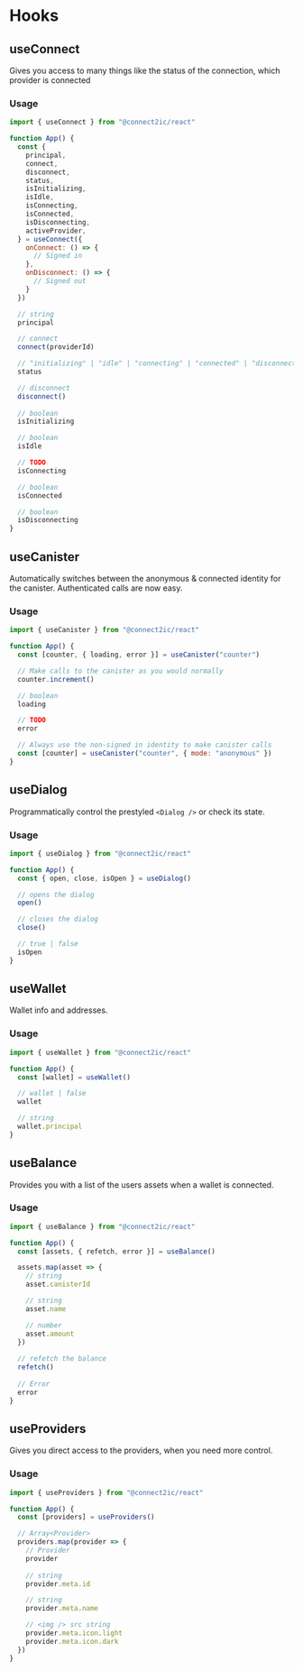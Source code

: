 # Hooks

## useConnect

Gives you access to many things like the status of the connection, which provider is connected

### Usage

```jsx
import { useConnect } from "@connect2ic/react"

function App() {
  const {
    principal,
    connect,
    disconnect,
    status,
    isInitializing,
    isIdle,
    isConnecting,
    isConnected,
    isDisconnecting,
    activeProvider,
  } = useConnect({
    onConnect: () => {
      // Signed in
    },
    onDisconnect: () => {
      // Signed out
    }
  })

  // string
  principal

  // connect
  connect(providerId)

  // "initializing" | "idle" | "connecting" | "connected" | "disconnecting"
  status

  // disconnect
  disconnect()
  
  // boolean
  isInitializing

  // boolean
  isIdle

  // TODO
  isConnecting

  // boolean
  isConnected

  // boolean
  isDisconnecting
}
```

## useCanister

Automatically switches between the anonymous & connected identity for the canister. Authenticated calls are now easy.

### Usage

```jsx
import { useCanister } from "@connect2ic/react"

function App() {
  const [counter, { loading, error }] = useCanister("counter")

  // Make calls to the canister as you would normally
  counter.increment()

  // boolean
  loading

  // TODO
  error

  // Always use the non-signed in identity to make canister calls
  const [counter] = useCanister("counter", { mode: "anonymous" })
}
```

## useDialog

Programmatically control the prestyled `<Dialog />` or check its state.

### Usage

```jsx
import { useDialog } from "@connect2ic/react"

function App() {
  const { open, close, isOpen } = useDialog()

  // opens the dialog
  open()

  // closes the dialog
  close()

  // true | false
  isOpen
}
```

## useWallet

Wallet info and addresses.

### Usage

```jsx
import { useWallet } from "@connect2ic/react"

function App() {
  const [wallet] = useWallet()

  // wallet | false
  wallet

  // string
  wallet.principal
}
```

## useBalance

Provides you with a list of the users assets when a wallet is connected.

### Usage

```jsx
import { useBalance } from "@connect2ic/react"

function App() {
  const [assets, { refetch, error }] = useBalance()

  assets.map(asset => {
    // string
    asset.canisterId

    // string
    asset.name

    // number
    asset.amount
  })
  
  // refetch the balance
  refetch()
  
  // Error
  error
}
```

## useProviders

Gives you direct access to the providers, when you need more control.

### Usage

```jsx
import { useProviders } from "@connect2ic/react"

function App() {
  const [providers] = useProviders()

  // Array<Provider>
  providers.map(provider => {
    // Provider
    provider
    
    // string
    provider.meta.id

    // string
    provider.meta.name

    // <img /> src string
    provider.meta.icon.light
    provider.meta.icon.dark
  })
}
```